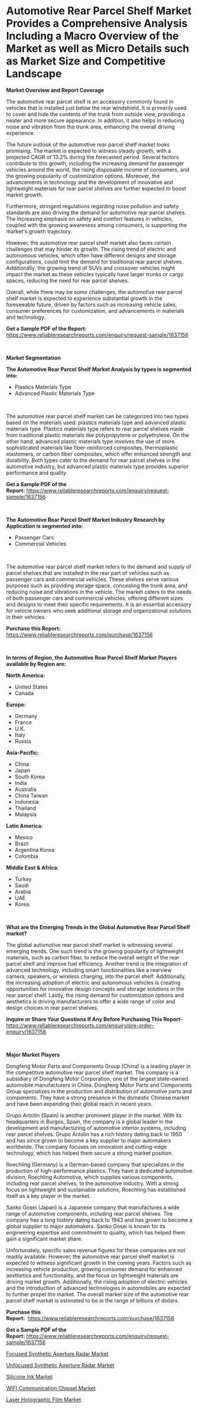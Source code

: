 <p><h1>Automotive Rear Parcel Shelf Market Provides a Comprehensive Analysis Including a Macro Overview of the Market as well as Micro Details such as Market Size and Competitive Landscape</h1></p><p><strong>Market Overview and Report Coverage</strong></p>
<p><p>The automotive rear parcel shelf is an accessory commonly found in vehicles that is installed just below the rear windshield. It is primarily used to cover and hide the contents of the trunk from outside view, providing a neater and more secure appearance. In addition, it also helps in reducing noise and vibration from the trunk area, enhancing the overall driving experience.</p><p>The future outlook of the automotive rear parcel shelf market looks promising. The market is expected to witness steady growth, with a projected CAGR of 13.2% during the forecasted period. Several factors contribute to this growth, including the increasing demand for passenger vehicles around the world, the rising disposable income of consumers, and the growing popularity of customization options. Moreover, the advancements in technology and the development of innovative and lightweight materials for rear parcel shelves are further expected to boost market growth.</p><p>Furthermore, stringent regulations regarding noise pollution and safety standards are also driving the demand for automotive rear parcel shelves. The increasing emphasis on safety and comfort features in vehicles, coupled with the growing awareness among consumers, is supporting the market's growth trajectory.</p><p>However, the automotive rear parcel shelf market also faces certain challenges that may hinder its growth. The rising trend of electric and autonomous vehicles, which often have different designs and storage configurations, could limit the demand for traditional rear parcel shelves. Additionally, the growing trend of SUVs and crossover vehicles might impact the market as these vehicles typically have larger trunks or cargo spaces, reducing the need for rear parcel shelves.</p><p>Overall, while there may be some challenges, the automotive rear parcel shelf market is expected to experience substantial growth in the foreseeable future, driven by factors such as increasing vehicle sales, consumer preferences for customization, and advancements in materials and technology.</p></p>
<p><strong>Get a Sample PDF of the Report:</strong> <a href="https://www.reliableresearchreports.com/enquiry/request-sample/1637156">https://www.reliableresearchreports.com/enquiry/request-sample/1637156</a></p>
<p>&nbsp;</p>
<p><strong>Market Segmentation</strong></p>
<p><strong>The Automotive Rear Parcel Shelf Market Analysis by types is segmented into:</strong></p>
<p><ul><li>Plastics Materials Type</li><li>Advanced Plastic Materials Type</li></ul></p>
<p>&nbsp;</p>
<p><p>The automotive rear parcel shelf market can be categorized into two types based on the materials used: plastics materials type and advanced plastic materials type. Plastics materials type refers to rear parcel shelves made from traditional plastic materials like polypropylene or polyethylene. On the other hand, advanced plastic materials type involves the use of more sophisticated materials like fiber-reinforced composites, thermoplastic elastomers, or carbon fiber composites, which offer enhanced strength and durability. Both types cater to the demand for rear parcel shelves in the automotive industry, but advanced plastic materials type provides superior performance and quality.</p></p>
<p><strong>Get a Sample PDF of the Report:</strong>&nbsp;<a href="https://www.reliableresearchreports.com/enquiry/request-sample/1637156">https://www.reliableresearchreports.com/enquiry/request-sample/1637156</a></p>
<p>&nbsp;</p>
<p><strong>The Automotive Rear Parcel Shelf Market Industry Research by Application is segmented into:</strong></p>
<p><ul><li>Passenger Cars</li><li>Commercial Vehicles</li></ul></p>
<p>&nbsp;</p>
<p><p>The automotive rear parcel shelf market refers to the demand and supply of parcel shelves that are installed in the rear part of vehicles such as passenger cars and commercial vehicles. These shelves serve various purposes such as providing storage space, concealing the trunk area, and reducing noise and vibrations in the vehicle. The market caters to the needs of both passenger cars and commercial vehicles, offering different sizes and designs to meet their specific requirements. It is an essential accessory for vehicle owners who seek additional storage and organizational solutions in their vehicles.</p></p>
<p><strong>Purchase this Report:</strong>&nbsp; <a href="https://www.reliableresearchreports.com/purchase/1637156">https://www.reliableresearchreports.com/purchase/1637156</a></p>
<p>&nbsp;</p>
<p><strong>In terms of Region, the Automotive Rear Parcel Shelf Market Players available by Region are:</strong></p>
<p>
    <p> <strong> North America: </strong>
        <ul>
            <li>United States</li>
            <li>Canada</li>
        </ul>
        </p> 
    <p> <strong> Europe: </strong>
        <ul>
            <li>Germany</li>
            <li>France</li>
            <li>U.K.</li>
            <li>Italy</li>
            <li>Russia</li>
        </ul>
        </p> 
    <p> <strong> Asia-Pacific: </strong>
        <ul>
            <li>China</li>
            <li>Japan</li>
            <li>South Korea</li>
            <li>India</li>
            <li>Australia</li>
            <li>China Taiwan</li>
            <li>Indonesia</li>
            <li>Thailand</li>
            <li>Malaysia</li>
        </ul>
        </p> 
    <p> <strong> Latin America: </strong>
        <ul>
            <li>Mexico</li>
            <li>Brazil</li>
            <li>Argentina Korea</li>
            <li>Colombia</li>
        </ul>
        </p> 
    <p> <strong> Middle East & Africa: </strong>
        <ul>
            <li>Turkey</li>
            <li>Saudi</li>
            <li>Arabia</li>
            <li>UAE</li>
            <li>Korea</li>
        </ul>
    </p>
    </p>
<p>&nbsp;</p>
<p><strong>What are the Emerging Trends in the Global Automotive Rear Parcel Shelf market?</strong></p>
<p><p>The global automotive rear parcel shelf market is witnessing several emerging trends. One such trend is the growing popularity of lightweight materials, such as carbon fiber, to reduce the overall weight of the rear parcel shelf and improve fuel efficiency. Another trend is the integration of advanced technology, including smart functionalities like a rearview camera, speakers, or wireless charging, into the parcel shelf. Additionally, the increasing adoption of electric and autonomous vehicles is creating opportunities for innovative design concepts and storage solutions in the rear parcel shelf. Lastly, the rising demand for customization options and aesthetics is driving manufacturers to offer a wide range of color and design choices in rear parcel shelves.</p></p>
<p><strong>Inquire or Share Your Questions If Any Before Purchasing This Report</strong>- <a href="https://www.reliableresearchreports.com/enquiry/pre-order-enquiry/1637156">https://www.reliableresearchreports.com/enquiry/pre-order-enquiry/1637156</a></p>
<p>&nbsp;</p>
<p><strong>Major Market Players</strong></p>
<p><p>Dongfeng Motor Parts and Components Group (China) is a leading player in the competitive automotive rear parcel shelf market. The company is a subsidiary of Dongfeng Motor Corporation, one of the largest state-owned automobile manufacturers in China. Dongfeng Motor Parts and Components Group specializes in the production and distribution of automotive parts and components. They have a strong presence in the domestic Chinese market and have been expanding their global reach in recent years.</p><p>Grupo Antolin (Spain) is another prominent player in the market. With its headquarters in Burgos, Spain, the company is a global leader in the development and manufacturing of automotive interior systems, including rear parcel shelves. Grupo Antolin has a rich history dating back to 1950 and has since grown to become a key supplier to major automakers worldwide. The company focuses on innovation and cutting-edge technology, which has helped them secure a strong market position.</p><p>Roechling (Germany) is a German-based company that specializes in the production of high-performance plastics. They have a dedicated automotive division, Roechling Automotive, which supplies various components, including rear parcel shelves, to the automotive industry. With a strong focus on lightweight and sustainable solutions, Roechling has established itself as a key player in the market.</p><p>Sanko Gosei (Japan) is a Japanese company that manufactures a wide range of automotive components, including rear parcel shelves. The company has a long history dating back to 1943 and has grown to become a global supplier to major automakers. Sanko Gosei is known for its engineering expertise and commitment to quality, which has helped them gain a significant market share.</p><p>Unfortunately, specific sales revenue figures for these companies are not readily available. However, the automotive rear parcel shelf market is expected to witness significant growth in the coming years. Factors such as increasing vehicle production, growing consumer demand for enhanced aesthetics and functionality, and the focus on lightweight materials are driving market growth. Additionally, the rising adoption of electric vehicles and the introduction of advanced technologies in automobiles are expected to further propel the market. The overall market size of the automotive rear parcel shelf market is estimated to be in the range of billions of dollars.</p></p>
<p><strong>Purchase this Report:</strong>&nbsp;&nbsp;<a href="https://www.reliableresearchreports.com/purchase/1637156">https://www.reliableresearchreports.com/purchase/1637156</a></p>
<p></p>
<p><strong>Get a Sample PDF of the Report:</strong>&nbsp;<a href="https://www.reliableresearchreports.com/enquiry/request-sample/1637156">https://www.reliableresearchreports.com/enquiry/request-sample/1637156</a></p>
<p><p><a href="https://www.linkedin.com/pulse/focused-synthetic-aperture-radar-market-research-report-provides-n1i4e/">Focused Synthetic Aperture Radar Market</a></p><p><a href="https://www.linkedin.com/pulse/unfocused-synthetic-aperture-radar-market-research-report-mstae/">Unfocused Synthetic Aperture Radar Market</a></p><p><a href="https://medium.com/@nicholasgarcia1914/silicone-ink-market-size-growth-forecast-2023-2030-2fecbc619079">Silicone Ink Market</a></p><p><a href="https://www.linkedin.com/pulse/decoding-wifi-communication-chipset-market-deep-dive-latest-fk5ge/">WIFI Communication Chipset Market</a></p><p><a href="https://medium.com/@kristakutch7227/laser-holographic-film-market-competitive-analysis-market-trends-and-forecast-to-2030-e314e0a20e29">Laser Holographic Film Market</a></p></p>